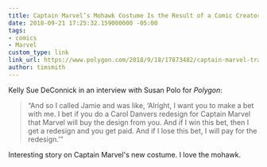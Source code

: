 ```yaml
---
title: Captain Marvel’s Mohawk Costume Is the Result of a Comic Creator’s Bet | Polygon
date: 2018-09-21 17:25:32.159000000 -05:00
tags:
- comics
- Marvel
custom_type: link
link_url: https://www.polygon.com/2018/9/18/17873482/captain-marvel-trailer-costume-mohawk-kelly-sue-deconnick
author: timsmith
---
```


Kelly Sue DeConnick in an interview with Susan Polo for *Polygon*:

> “And so I called Jamie and was like, ‘Alright, I want you to make a bet with me. I bet if you do a Carol Danvers redesign for Captain Marvel that Marvel will buy the design from you. And if I win this bet, then I get a redesign and you get paid. And if I lose this bet, I will pay for the redesign.’”

Interesting story on Captain Marvel's new costume. I love the mohawk.
